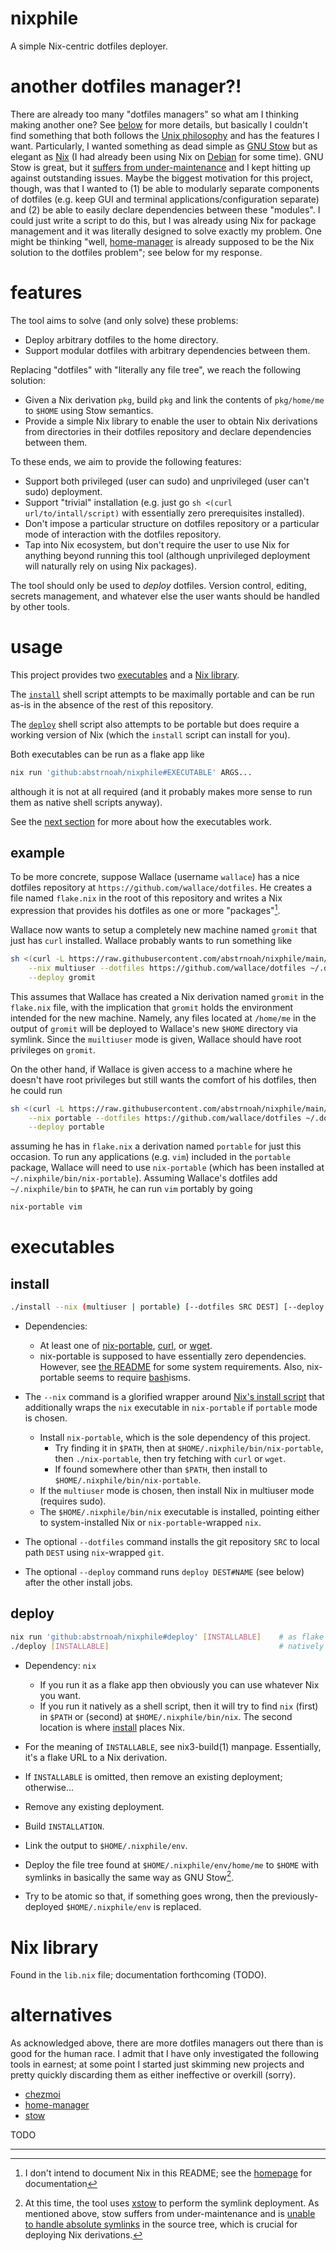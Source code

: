 # nixphile

A simple Nix-centric dotfiles deployer.

# another dotfiles manager?!

There are already too many "dotfiles managers" so what am I thinking making
another one? See [below](#alternatives) for more details, but basically I
couldn't find something that both follows the [Unix philosophy][unix-philosophy]
and has the features I want. Particularly, I wanted something as dead simple as
[GNU Stow][stow] but as elegant as [Nix][nix] (I had already been using Nix on
[Debian][debian] for some time). GNU Stow is great, but it [suffers from
under-maintenance][stow-undermaint] and I kept hitting up against outstanding
issues. Maybe the biggest motivation for this project, though, was that I wanted
to (1) be able to modularly separate components of dotfiles (e.g. keep GUI and
terminal applications/configuration separate) and (2) be able to easily declare
dependencies between these "modules". I could just write a script to do this,
but I was already using Nix for package management and it was literally designed
to solve exactly my problem. One might be thinking "well, [home-manager] is
already supposed to be the Nix solution to the dotfiles problem"; see below for
my response.

# features

The tool aims to solve (and only solve) these problems:

* Deploy arbitrary dotfiles to the home directory.
* Support modular dotfiles with arbitrary dependencies between them.

Replacing "dotfiles" with "literally any file tree", we reach the following
solution:

* Given a Nix derivation `pkg`, build `pkg` and link the contents of
  `pkg/home/me` to `$HOME` using Stow semantics.
* Provide a simple Nix library to enable the user to obtain Nix derivations from
  directories in their dotfiles repository and declare dependencies between
  them.

To these ends, we aim to provide the following features:

* Support both privileged (user can sudo) and unprivileged (user can't sudo)
  deployment.
* Support "trivial" installation (e.g. just go `sh <(curl
  url/to/intall/script)` with essentially zero prerequisites installed).
* Don't impose a particular structure on dotfiles repository or a particular
  mode of interaction with the dotfiles repository.
* Tap into Nix ecosystem, but don't require the user to use Nix for anything
  beyond running this tool (although unprivileged deployment will naturally rely
  on using Nix packages).

The tool should only be used to _deploy_ dotfiles. Version control, editing,
secrets management, and whatever else the user wants should be handled by other
tools.

# usage

This project provides two [executables](#executables) and a
[Nix library](#nix-library).

The [`install`](#install) shell script attempts to be maximally portable and can
be run as-is in the absence of the rest of this repository.

The [`deploy`](#deploy) shell script also attempts to be portable but does
require a working version of Nix (which the `install` script can install for
you).

Both executables can be run as a flake app like

```sh
nix run 'github:abstrnoah/nixphile#EXECUTABLE' ARGS...
```

although it is not at all required (and it probably makes more sense to run them
as native shell scripts anyway).

See the [next section](#executables) for more about how the executables work.

## example

To be more concrete, suppose Wallace (username `wallace`) has a nice dotfiles
repository at `https://github.com/wallace/dotfiles`. He creates a file named
`flake.nix` in the root of this repository and writes a Nix expression that
provides his dotfiles as one or more "packages"[^2].

Wallace now wants to setup a completely new machine named `gromit` that just has
`curl` installed. Wallace probably wants to run something like

```sh
sh <(curl -L https://raw.githubusercontent.com/abstrnoah/nixphile/main/install) \
    --nix multiuser --dotfiles https://github.com/wallace/dotfiles ~/.dotfiles \
    --deploy gromit
```

This assumes that Wallace has created a Nix derivation named `gromit` in the
`flake.nix` file, with the implication that `gromit` holds the environment
intended for the new machine. Namely, any files located at `/home/me` in the
output of `gromit` will be deployed to Wallace's new `$HOME` directory via
symlink. Since the `muiltiuser` mode is given, Wallace should have root
privileges on `gromit`.

On the other hand, if Wallace is given access to a machine where he doesn't have
root privileges but still wants the comfort of his dotfiles, then he could run

```sh
sh <(curl -L https://raw.githubusercontent.com/abstrnoah/nixphile/main/install) \
    --nix portable --dotfiles https://github.com/wallace/dotfiles ~/.dotfiles \
    --deploy portable
```

assuming he has in `flake.nix` a derivation named `portable` for just this
occasion. To run any applications (e.g. `vim`) included in the `portable`
package, Wallace will need to use `nix-portable` (which has been installed at
`~/.nixphile/bin/nix-portable`). Assuming Wallace's dotfiles add
`~/.nixphile/bin` to `$PATH`, he can run `vim` portably by going

```sh
nix-portable vim
```

# executables

## install
```sh
./install --nix (multiuser | portable) [--dotfiles SRC DEST] [--deploy NAME]
```

* Dependencies:
    * At least one of [nix-portable], [curl], or [wget].
    * nix-portable is supposed to have essentially zero dependencies. However,
      see [the README][nix-portable] for some system requirements. Also,
      nix-portable seems to require [bash]isms.

* The `--nix` command is a glorified wrapper around [Nix's install
  script][nix-download] that additionally wraps the `nix` executable in
  `nix-portable` if `portable` mode is chosen.
    * Install `nix-portable`, which is the sole dependency of this project.
        * Try finding it in `$PATH`, then at `$HOME/.nixphile/bin/nix-portable`,
          then `./nix-portable`, then try fetching with `curl` or `wget`.
        * If found somewhere other than `$PATH`, then install to
          `$HOME/.nixphile/bin/nix-portable`.
    * If the `multiuser` mode is chosen, then install Nix in multiuser mode
      (requires sudo).
    * The `$HOME/.nixphile/bin/nix` executable is installed, pointing either to
      system-installed Nix or `nix-portable`-wrapped `nix`.

* The optional `--dotfiles` command installs the git repository `SRC` to
  local path `DEST` using `nix`-wrapped `git`.

* The optional `--deploy` command runs `deploy DEST#NAME` (see below) after
  the other install jobs.

## deploy
```sh
nix run 'github:abstrnoah/nixphile#deploy' [INSTALLABLE]    # as flake app
./deploy [INSTALLABLE]                                      # natively
```

* Dependency: `nix`
    * If you run it as a flake app then obviously you can use whatever Nix you
      want.
    * If you run it natively as a shell script, then it will try to find `nix`
      (first) in `$PATH` or (second) at `$HOME/.nixphile/bin/nix`. The second
      location is where [install](#install) places Nix.

* For the meaning of `INSTALLABLE`, see nix3-build(1) manpage. Essentially,
  it's a flake URL to a Nix derivation.

* If `INSTALLABLE` is omitted, then remove an existing deployment; otherwise...

* Remove any existing deployment.
* Build `INSTALLATION`.
* Link the output to `$HOME/.nixphile/env`.
* Deploy the file tree found at `$HOME/.nixphile/env/home/me` to `$HOME`
  with symlinks in basically the same way as GNU Stow[^1].
* Try to be atomic so that, if something goes wrong, then the
  previously-deployed `$HOME/.nixphile/env` is replaced.

# Nix library

Found in the `lib.nix` file; documentation forthcoming (TODO).

# alternatives

As acknowledged above, there are more dotfiles managers out there than is good
for the human race. I admit that I have only investigated the following tools in
earnest; at some point I started just skimming new projects and pretty
quickly discarding them as either ineffective or overkill (sorry).

* [chezmoi]
* [home-manager]
* [stow]

TODO

---

[^1]: At this time, the tool uses [xstow] to perform the symlink
deployment. As mentioned above, stow suffers from under-maintenance and is
[unable to handle absolute symlinks][stow-absolutes] in the source tree, which
is crucial for deploying Nix derivations.
[^2]: I don't intend to document Nix in this README; see the [homepage][nix] for
documentation

[stow-undermaint]: https://github.com/aspiers/stow/issues/33#issuecomment-1431786737
[stow-absolutes]: https://github.com/aspiers/stow/issues/3
[xstow]: https://xstow.sourceforge.net/
[nix-portable]: https://github.com/DavHau/nix-portable
[curl]: https://curl.se/
[unix-philosophy]: https://en.wikipedia.org/wiki/Unix_philosophy
[stow]: https://www.gnu.org/software/stow/
[nix]: https://nixos.org/
[wget]: https://www.gnu.org/software/wget/
[bash]: https://www.gnu.org/software/bash/
[nix-download]: https://nixos.org/download.html
[debian]: https://www.debian.org/
[home-manager]: https://nix-community.github.io/home-manager/
[chezmoi]: https://www.chezmoi.io/
